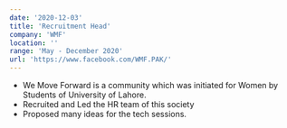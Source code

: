 ```yaml
---
date: '2020-12-03'
title: 'Recruitment Head'
company: 'WMF'
location: ''
range: 'May - December 2020'
url: 'https://www.facebook.com/WMF.PAK/'
---
```


- We Move Forward is a community which was initiated for Women by Students of University of Lahore.
- Recruited and Led the HR team of this society
- Proposed many ideas for the tech sessions.

